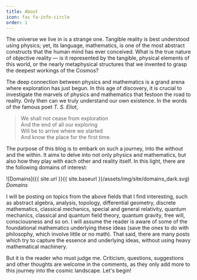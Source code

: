 ```yaml
---
title: About
icon: fas fa-info-circle
order: 1
---
```


The universe we live in is a strange one. Tangible reality is best understood using physics; yet, its language, mathematics, is one of the most abstract constructs that the human mind has ever conceived. What is the true nature of objective reality — is it represented by the tangible, physical elements of this world, or the nearly metaphysical structures that we invented to grasp the deepest workings of the Cosmos?

The deep connection between physics and mathematics is a grand arena where exploration has just begun. In this age of discovery, it is crucial to investigate the marvels of physics and mathematics that festoon the road to reality. Only then can we truly understand our own existence. In the words of the famous poet _T. S. Eliot_,

> We shall not cease from exploration <br>
And the end of all our exploring <br>
Will be to arrive where we started <br>
And know the place for the first time.

The purpose of this blog is to embark on such a journey, into the without and the within. It aims to delve into not only physics and mathematics, but also how they play with each other and reality itself. In this light, there are the following domains of interest:

![Domains]({{ site.url }}{{ site.baseurl }}/assets/img/site/domains_dark.svg)
_Domains_

I will be posting on topics from the above fields that I find interesting, such as abstract algebra, analysis, topology, differential geometry, discrete mathematics, classical mechanics, special and general relativity, quantum mechanics, classical and quantum field theory, quantum gravity, free will, consciousness and so on. I will assume the reader is aware of some of the foundational mathematics underlying these ideas (save the ones to do with philosophy, which involve little or no math). That said, there are many posts which try to capture the essence and underlying ideas, without using heavy mathematical machinery.

But it is the reader who must judge me. Criticism, questions, suggestions and other thoughts are welcome in the comments, as they only add more to this journey into the cosmic landscape. Let's begin!
